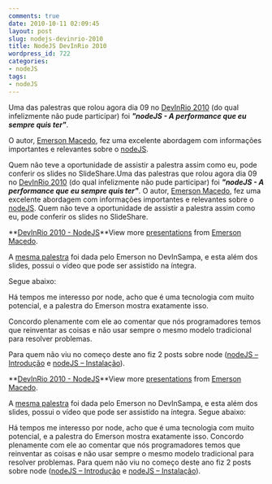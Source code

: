 ```yaml
---
comments: true
date: 2010-10-11 02:09:45
layout: post
slug: nodejs-devinrio-2010
title: NodeJS DevInRio 2010
wordpress_id: 722
categories:
- nodeJS
tags:
- nodeJS
---
```


Uma das palestras que rolou agora dia 09 no [DevInRio 2010](http://www.devinrio.com.br/) (do qual infelizmente não pude participar) foi **_"nodeJS - A performance que eu sempre quis ter"_**.




O autor, [Emerson Macedo](http://twitter.com/#!/emerleite), fez uma excelente abordagem com informações importantes e relevantes sobre o [nodeJS](http://nodejs.org/).




Quem não teve a oportunidade de assistir a palestra assim como eu, pode conferir os slides no SlideShare.Uma das palestras que rolou agora dia 09 no [DevInRio 2010](http://www.devinrio.com.br/) (do qual infelizmente não pude participar) foi **_"nodeJS - A performance que eu sempre quis ter"_**.
O autor, [Emerson Macedo](http://twitter.com/#!/emerleite), fez uma excelente abordagem com informações importantes e relevantes sobre o [nodeJS](http://nodejs.org/).
Quem não teve a oportunidade de assistir a palestra assim como eu, pode conferir os slides no SlideShare.<!-- more -->




**[DevInRio 2010 - NodeJS](http://www.slideshare.net/emerleite/devinrio-2010-nodejs)**View more [presentations](http://www.slideshare.net/) from [Emerson Macedo](http://www.slideshare.net/emerleite).







A [mesma palestra](http://codificando.com/2010/08/nodejs-devinsampa/) foi dada pelo Emerson no DevInSampa, e esta além dos slides, possui o vídeo que pode ser assistido na íntegra.




Segue abaixo:







Há tempos me interesso por node, acho que é uma tecnologia com muito potencial, e a palestra do Emerson mostra exatamente isso.




Concordo plenamente com ele ao comentar que nós programadores temos que reinventar as coisas e não usar sempre o mesmo modelo tradicional para resolver problemas.




Para quem não viu no começo deste ano fiz 2 posts sobre node ([nodeJS – Introdução](http://jaydson.org/nodejs-introducao/) e [nodeJS – Instalação](http://jaydson.org/nodejs-instalacao/)).








**[DevInRio 2010 - NodeJS](http://www.slideshare.net/emerleite/devinrio-2010-nodejs)**View more [presentations](http://www.slideshare.net/) from [Emerson Macedo](http://www.slideshare.net/emerleite).




A [mesma palestra](http://codificando.com/2010/08/nodejs-devinsampa/) foi dada pelo Emerson no DevInSampa, e esta além dos slides, possui o vídeo que pode ser assistido na íntegra.
Segue abaixo:



Há tempos me interesso por node, acho que é uma tecnologia com muito potencial, e a palestra do Emerson mostra exatamente isso.
Concordo plenamente com ele ao comentar que nós programadores temos que reinventar as coisas e não usar sempre o mesmo modelo tradicional para resolver problemas.
Para quem não viu no começo deste ano fiz 2 posts sobre node ([nodeJS – Introdução](http://jaydson.org/nodejs-introducao/) e [nodeJS – Instalação](http://jaydson.org/nodejs-instalacao/)).
